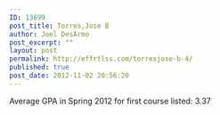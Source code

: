 ```yaml
---
ID: 13699
post_title: Torres,Jose B
author: Joel DesArmo
post_excerpt: ""
layout: post
permalink: http://effrtlss.com/torresjose-b-4/
published: true
post_date: 2012-11-02 20:56:20
---
```

<p>Average GPA in Spring 2012 for first course listed: 3.37</p>